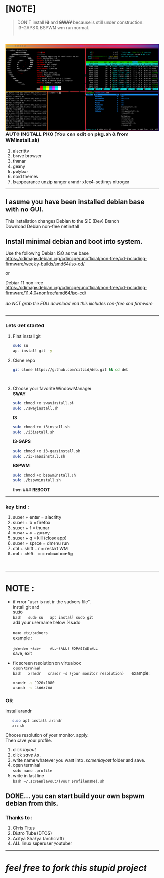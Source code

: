 
# [NOTE]

> DON'T install  **~~I3~~** and **~~SWAY~~** because is still under construction.<br
> /> I3-GAPS & BSPWM wm run normal.<br /> <br />

<img src="https://github.com/citzid/deb/blob/main/Screenshot.png"
     alt="citz deb"
     style="float: left; margin-right: 10px;" />
---------------------------------------------------------------------------------------------------------------------------------------------------------
### AUTO INSTALL PKG (You can edit on pkg.sh & from WMinstall.sh)<br />
  1. alacritty
  2. brave browser
  3. thunar
  4. geany
  5. polybar
  6. nord themes
  7. lxappearance unzip ranger arandr xfce4-settings nitrogen


---------------------------------------------------------------------------------------------------------------------------------------------------------
## I asume you have been installed debian base with no GUI.<br />
This installation changes Debian to the SID (Dev) Branch<br />
Download Debian non-free netinstall<br />
    
## Install minimal debian and boot into system. 
Use the following Debian ISO as the base<br />
https://cdimage.debian.org/cdimage/unofficial/non-free/cd-including-firmware/weekly-builds/amd64/iso-cd/
    
or

Debian 11 non-free <br />
https://cdimage.debian.org/cdimage/unofficial/non-free/cd-including-firmware/11.4.0+nonfree/amd64/iso-cd/ <br />
<br />
_do NOT grab the EDU download and this includes non-free and firmware_ <br />
<br />



---------------------------------------------------------------------------------------------------------------------------------------------------------
### Lets Get started<br />
1. First install git
      ```bash
      sudo su
      apt install git -y
      ```

2. Clone repo <br />
      ```bash
      git clone https://github.com/citzid/deb.git && cd deb
      ```
   <br />
3. Choose your favorite Window Manager<br />
   **SWAY**<br />
      ```bash
      sudo chmod +x swayinstall.sh
      sudo ./swayinstall.sh
      ```
   **I3**<br />
      ```bash
      sudo chmod +x i3install.sh
      sudo ./i3install.sh
      ```
   **I3-GAPS**<br />
      ```bash
      sudo chmod +x i3-gapsinstall.sh
      sudo ./i3-gapsinstall.sh
      ```
   **BSPWM**<br />
      ```bash
      sudo chmod +x bspwminstall.sh
      sudo ./bspwminstall.sh
      ```
      then ### **REBOOT**

--------------------------------------------------------------------------------------------------------------------------------------------------------
### key bind : 
1. super + enter = alacritty <br />
2. super + b = firefox <br />
3. super + f = thunar <br />
4. super + e = geany <br />
5. super + q = kill (close app) <br />
6. super + space = dmenu run <br />
7. ctrl + shift + r = restart WM <br />
8. ctrl + shift + c = reload config<br /><br /><br />





---------------------------------------------------------------------------------------------------------------------------------------------------------
# NOTE : 

 - if error "user is not in the sudoers file". <br /> 
   install git and   
   sudo<br /> 
     ```bash   sudo su   apt install sudo git   ```   <br /> 
   add your username below %sudo <br />  
         ```nano etc/sudoers```    <br />
         example : <br />   
         ```johndoe <tab>    ALL=(ALL) NOPASSWD:ALL```   
   save, exit  
         
 - fix screen resolution on virtualbox <br />   open terminal   <br /> 
   ```bash   xrandr   xrandr -s (your monitor resolution)   ```
   example:<br /> 	
   ```bash
   xrandr -s 1920x1080 	         
   xrandr -s 1366x768

    ```

     
### OR

install arandr <br />

```bash
   sudo apt install arandr
   arandr
   ```

Choose resolution of your monitor. apply.<br />
Then save your profile. <br /> 
1. click _layout_<br /> 
2. click _save As_ . 
3. write name whatever you want into _.screenlayout_ folder and save.
4. open terminal <br />
```sudo nano .profile```
5. write in last line <br />
```bash ~/.screenlayout/(your profilename).sh```

DONE... you can start build your own bspwm debian from this.<br />
---------------------------------------------------------------------------------------------------------------------------------------------------------

### Thanks to :<br />
1. Chris Titus<br />
2. Distro Tube (DTOS)<br />
3. Aditya Shakya (archcraft)<br />
4. ALL linux superuser youtuber<br />

---------------------------------------------------------------------------------------------------------------------------------------------------------

# _*feel free to fork this stupid project*_
